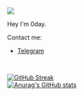 <br>
<p align = "left"> 
<img src = "https://komarev.com/ghpvc/?username=Im0day&color=blueviolet&plastic" </p>


<p align = "left">Hey I'm 0day.</h1>


<p align= "left">
Contact me:</p>

  - <a href = "https://t.me/Im0day">Telegram</a> 


<br>
<p align = "left">
                   
[![GitHub Streak](https://streak-stats.demolab.com?user=Im0day&theme=algolia&border_radius=4&date_format=j%20M%5B%20Y%5D)](https://git.io/streak-stats)
<br>
[![Anurag's GitHub stats](https://github-readme-stats.vercel.app/api?username=Im0day&show_icons=true&theme=transparent)](https://github.com/anuraghazra/github-readme-stats) </p>
  
                   
